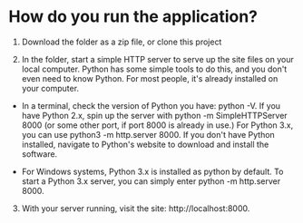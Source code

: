# How do you run the application?

1. Download the folder as a zip file, or clone this project

2. In the folder, start a simple HTTP server to serve up the site files on your local computer. Python has some simple tools to do this, and you don't even need to know Python. For most people, it's already installed on your computer.

- In a terminal, check the version of Python you have: python -V. If you have Python 2.x, spin up the server with python -m SimpleHTTPServer 8000 (or some other port, if port 8000 is already in use.) For Python 3.x, you can use python3 -m http.server 8000. If you don't have Python installed, navigate to Python's website to download and install the software.

- For Windows systems, Python 3.x is installed as python by default. To start a Python 3.x server, you can simply enter python -m http.server 8000.

3. With your server running, visit the site: http://localhost:8000.

